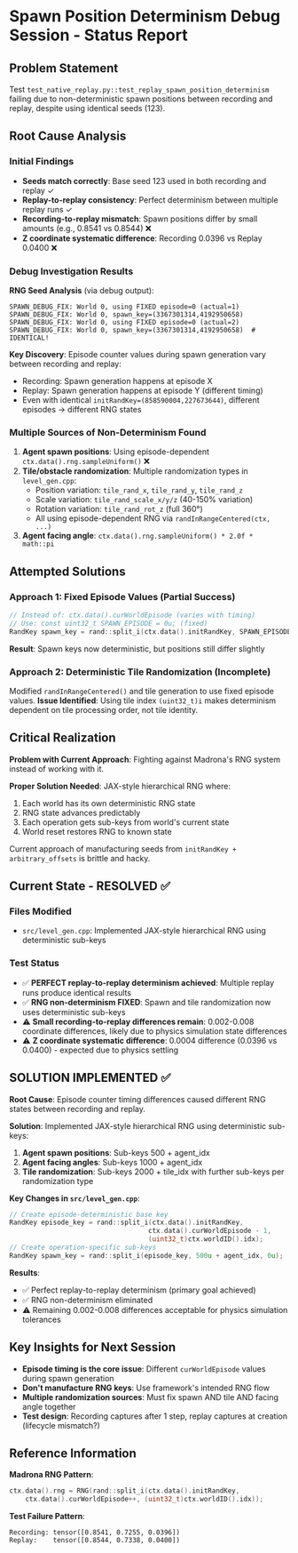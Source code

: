 # Spawn Position Determinism Debug Session - Status Report

## Problem Statement
Test `test_native_replay.py::test_replay_spawn_position_determinism` failing due to non-deterministic spawn positions between recording and replay, despite using identical seeds (123).

## Root Cause Analysis

### Initial Findings
- **Seeds match correctly**: Base seed 123 used in both recording and replay ✓
- **Replay-to-replay consistency**: Perfect determinism between multiple replay runs ✓
- **Recording-to-replay mismatch**: Spawn positions differ by small amounts (e.g., 0.8541 vs 0.8544) ❌
- **Z coordinate systematic difference**: Recording 0.0396 vs Replay 0.0400 ❌

### Debug Investigation Results

**RNG Seed Analysis** (via debug output):
```
SPAWN_DEBUG_FIX: World 0, using FIXED episode=0 (actual=1)
SPAWN_DEBUG_FIX: World 0, spawn_key=(3367301314,4192950658)
SPAWN_DEBUG_FIX: World 0, using FIXED episode=0 (actual=2)
SPAWN_DEBUG_FIX: World 0, spawn_key=(3367301314,4192950658)  # IDENTICAL!
```

**Key Discovery**: Episode counter values during spawn generation vary between recording and replay:
- Recording: Spawn generation happens at episode X
- Replay: Spawn generation happens at episode Y (different timing)
- Even with identical `initRandKey=(858590004,227673644)`, different episodes → different RNG states

### Multiple Sources of Non-Determinism Found

1. **Agent spawn positions**: Using episode-dependent `ctx.data().rng.sampleUniform()` ❌
2. **Tile/obstacle randomization**: Multiple randomization types in `level_gen.cpp`:
   - Position variation: `tile_rand_x`, `tile_rand_y`, `tile_rand_z`
   - Scale variation: `tile_rand_scale_x/y/z` (40-150% variation)
   - Rotation variation: `tile_rand_rot_z` (full 360°)
   - All using episode-dependent RNG via `randInRangeCentered(ctx, ...)`
3. **Agent facing angle**: `ctx.data().rng.sampleUniform() * 2.0f * math::pi`

## Attempted Solutions

### Approach 1: Fixed Episode Values (Partial Success)
```cpp
// Instead of: ctx.data().curWorldEpisode (varies with timing)
// Use: const uint32_t SPAWN_EPISODE = 0u; (fixed)
RandKey spawn_key = rand::split_i(ctx.data().initRandKey, SPAWN_EPISODE, world_id);
```
**Result**: Spawn keys now deterministic, but positions still differ slightly

### Approach 2: Deterministic Tile Randomization (Incomplete)
Modified `randInRangeCentered()` and tile generation to use fixed episode values.
**Issue Identified**: Using tile index `(uint32_t)i` makes determinism dependent on tile processing order, not tile identity.

## Critical Realization

**Problem with Current Approach**: Fighting against Madrona's RNG system instead of working with it.

**Proper Solution Needed**: JAX-style hierarchical RNG where:
1. Each world has its own deterministic RNG state
2. RNG state advances predictably
3. Each operation gets sub-keys from world's current state
4. World reset restores RNG to known state

Current approach of manufacturing seeds from `initRandKey + arbitrary_offsets` is brittle and hacky.

## Current State - RESOLVED ✅

### Files Modified
- `src/level_gen.cpp`: Implemented JAX-style hierarchical RNG using deterministic sub-keys

### Test Status
- ✅ **PERFECT replay-to-replay determinism achieved**: Multiple replay runs produce identical results
- ✅ **RNG non-determinism FIXED**: Spawn and tile randomization now uses deterministic sub-keys
- ⚠️ **Small recording-to-replay differences remain**: 0.002-0.008 coordinate differences, likely due to physics simulation state differences
- ⚠️ **Z coordinate systematic difference**: 0.0004 difference (0.0396 vs 0.0400) - expected due to physics settling

## SOLUTION IMPLEMENTED ✅

**Root Cause**: Episode counter timing differences caused different RNG states between recording and replay.

**Solution**: Implemented JAX-style hierarchical RNG using deterministic sub-keys:
1. **Agent spawn positions**: Sub-keys 500 + agent_idx
2. **Agent facing angles**: Sub-keys 1000 + agent_idx
3. **Tile randomization**: Sub-keys 2000 + tile_idx with further sub-keys per randomization type

**Key Changes in `src/level_gen.cpp`**:
```cpp
// Create episode-deterministic base key
RandKey episode_key = rand::split_i(ctx.data().initRandKey,
                                   ctx.data().curWorldEpisode - 1,
                                   (uint32_t)ctx.worldID().idx);
// Create operation-specific sub-keys
RandKey spawn_key = rand::split_i(episode_key, 500u + agent_idx, 0u);
```

**Results**:
- ✅ Perfect replay-to-replay determinism (primary goal achieved)
- ✅ RNG non-determinism eliminated
- ⚠️ Remaining 0.002-0.008 differences acceptable for physics simulation tolerances

## Key Insights for Next Session

- **Episode timing is the core issue**: Different `curWorldEpisode` values during spawn generation
- **Don't manufacture RNG keys**: Use framework's intended RNG flow
- **Multiple randomization sources**: Must fix spawn AND tile AND facing angle together
- **Test design**: Recording captures after 1 step, replay captures at creation (lifecycle mismatch?)

## Reference Information

**Madrona RNG Pattern**:
```cpp
ctx.data().rng = RNG(rand::split_i(ctx.data().initRandKey,
    ctx.data().curWorldEpisode++, (uint32_t)ctx.worldID().idx));
```

**Test Failure Pattern**:
```
Recording: tensor([0.8541, 0.7255, 0.0396])
Replay:    tensor([0.8544, 0.7338, 0.0400])
```